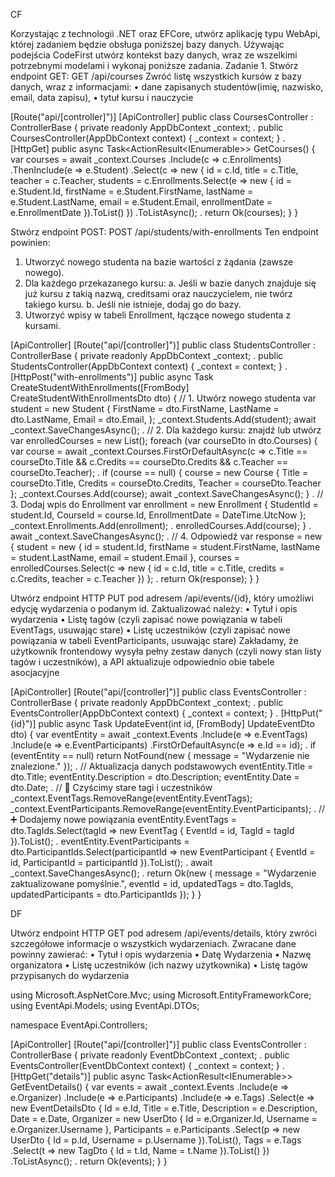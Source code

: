 

CF




Korzystając z technologii .NET oraz EFCore, utwórz aplikację typu WebApi, której zadaniem
będzie obsługa poniższej bazy danych. Używając podejścia CodeFirst utwórz kontekst
bazy danych, wraz ze wszelkimi potrzebnymi modelami i wykonaj poniższe zadania.
Zadanie 1.
Stwórz endpoint GET:
GET /api/courses
Zwróć listę wszystkich kursów z bazy danych, wraz z informacjami:
• dane zapisanych studentów(imię, nazwisko, email, data zapisu),
• tytuł kursu i nauczycie



[Route("api/[controller]")]
[ApiController]
public class CoursesController : ControllerBase
{
    private readonly AppDbContext _context;
.
    public CoursesController(AppDbContext context)
    {
        _context = context;
    }
.
    [HttpGet]
    public async Task<ActionResult<IEnumerable<object>>> GetCourses()
    {
        var courses = await _context.Courses
            .Include(c => c.Enrollments)
                .ThenInclude(e => e.Student)
            .Select(c => new {
                id = c.Id,
                title = c.Title,
                teacher = c.Teacher,
                students = c.Enrollments.Select(e => new {
                    id = e.Student.Id,
                    firstName = e.Student.FirstName,
                    lastName = e.Student.LastName,
                    email = e.Student.Email,
                    enrollmentDate = e.EnrollmentDate
                }).ToList()
            })
            .ToListAsync();
.
        return Ok(courses);
    }
}




Stwórz endpoint POST:
POST /api/students/with-enrollments
Ten endpoint powinien:
1. Utworzyć nowego studenta na bazie wartości z żądania (zawsze nowego).
2. Dla każdego przekazanego kursu:
a. Jeśli w bazie danych znajduje się już kursu z takią nazwą, creditsami oraz
nauczycielem, nie twórz takiego kursu.
b. Jeśli nie istnieje, dodaj go do bazy.
3. Utworzyć wpisy w tabeli Enrollment, łączące nowego studenta z kursami.


[ApiController]
[Route("api/[controller]")]
public class StudentsController : ControllerBase
{
    private readonly AppDbContext _context;
.
    public StudentsController(AppDbContext context)
    {
        _context = context;
    }
.
    [HttpPost("with-enrollments")]
    public async Task<IActionResult> CreateStudentWithEnrollments([FromBody] CreateStudentWithEnrollmentsDto dto)
    {
        // 1. Utwórz nowego studenta
        var student = new Student
        {
            FirstName = dto.FirstName,
            LastName = dto.LastName,
            Email = dto.Email,
        };
        _context.Students.Add(student);
        await _context.SaveChangesAsync();
.
        // 2. Dla każdego kursu: znajdź lub utwórz
        var enrolledCourses = new List<Course>();
        foreach (var courseDto in dto.Courses)
        {
            var course = await _context.Courses.FirstOrDefaultAsync(c =>
                c.Title == courseDto.Title &&
                c.Credits == courseDto.Credits &&
                c.Teacher == courseDto.Teacher);
.
            if (course == null)
            {
                course = new Course
                {
                    Title = courseDto.Title,
                    Credits = courseDto.Credits,
                    Teacher = courseDto.Teacher
                };
                _context.Courses.Add(course);
                await _context.SaveChangesAsync();
            }
.
            // 3. Dodaj wpis do Enrollment
            var enrollment = new Enrollment
            {
                StudentId = student.Id,
                CourseId = course.Id,
                EnrollmentDate = DateTime.UtcNow
            };
            _context.Enrollments.Add(enrollment);
.
            enrolledCourses.Add(course);
        }
.
        await _context.SaveChangesAsync();
.
        // 4. Odpowiedź
        var response = new
        {
            student = new
            {
                id = student.Id,
                firstName = student.FirstName,
                lastName = student.LastName,
                email = student.Email
            },
            courses = enrolledCourses.Select(c => new
            {
                id = c.Id,
                title = c.Title,
                credits = c.Credits,
                teacher = c.Teacher
            })
        };
.
        return Ok(response);
    }
}


Utwórz endpoint HTTP PUT pod adresem /api/events/{id}, który umożliwi edycję
wydarzenia o podanym id.
Zaktualizować należy:
• Tytuł i opis wydarzenia
• Listę tagów (czyli zapisać nowe powiązania w tabeli EventTags, usuwając stare)
• Listę uczestników (czyli zapisać nowe powiązania w tabeli EventParticipants,
usuwając stare)
Zakładamy, że użytkownik frontendowy wysyła pełny zestaw danych (czyli nowy stan listy
tagów i uczestników), a API aktualizuje odpowiednio obie tabele asocjacyjne


[ApiController]
[Route("api/[controller]")]
public class EventsController : ControllerBase
{
    private readonly AppDbContext _context;
.
    public EventsController(AppDbContext context)
    {
        _context = context;
    }
.
    [HttpPut("{id}")]
    public async Task<IActionResult> UpdateEvent(int id, [FromBody] UpdateEventDto dto)
    {
        var eventEntity = await _context.Events
            .Include(e => e.EventTags)
            .Include(e => e.EventParticipants)
            .FirstOrDefaultAsync(e => e.Id == id);
.
        if (eventEntity == null)
            return NotFound(new { message = "Wydarzenie nie znalezione." });
.
        // Aktualizacja danych podstawowych
        eventEntity.Title = dto.Title;
        eventEntity.Description = dto.Description;
        eventEntity.Date = dto.Date;
.
        // 🧹 Czyścimy stare tagi i uczestników
        _context.EventTags.RemoveRange(eventEntity.EventTags);
        _context.EventParticipants.RemoveRange(eventEntity.EventParticipants);
.
        // ➕ Dodajemy nowe powiązania
        eventEntity.EventTags = dto.TagIds.Select(tagId => new EventTag
        {
            EventId = id,
            TagId = tagId
        }).ToList();
.
        eventEntity.EventParticipants = dto.ParticipantIds.Select(participantId => new EventParticipant
        {
            EventId = id,
            ParticipantId = participantId
        }).ToList();
.
        await _context.SaveChangesAsync();
.
        return Ok(new
        {
            message = "Wydarzenie zaktualizowane pomyślnie.",
            eventId = id,
            updatedTags = dto.TagIds,
            updatedParticipants = dto.ParticipantIds
        });
    }
}







DF 




Utwórz endpoint HTTP GET pod adresem /api/events/details, który zwróci
szczegółowe informacje o wszystkich wydarzeniach.
Zwracane dane powinny zawierać:
• Tytuł i opis wydarzenia
• Datę Wydarzenia
• Nazwę organizatora
• Listę uczestników (ich nazwy użytkownika)
• Listę tagów przypisanych do wydarzenia



using Microsoft.AspNetCore.Mvc;
using Microsoft.EntityFrameworkCore;
using EventApi.Models;
using EventApi.DTOs;

namespace EventApi.Controllers;

[ApiController]
[Route("api/[controller]")]
public class EventsController : ControllerBase
{
    private readonly EventDbContext _context;
.
    public EventsController(EventDbContext context)
    {
        _context = context;
    }
.
    [HttpGet("details")]
    public async Task<ActionResult<IEnumerable<EventDetailsDto>>> GetEventDetails()
    {
        var events = await _context.Events
            .Include(e => e.Organizer)
            .Include(e => e.Participants)
            .Include(e => e.Tags)
            .Select(e => new EventDetailsDto
            {
                Id = e.Id,
                Title = e.Title,
                Description = e.Description,
                Date = e.Date,
                Organizer = new UserDto
                {
                    Id = e.Organizer.Id,
                    Username = e.Organizer.Username
                },
                Participants = e.Participants
                    .Select(p => new UserDto
                    {
                        Id = p.Id,
                        Username = p.Username
                    }).ToList(),
                Tags = e.Tags
                    .Select(t => new TagDto
                    {
                        Id = t.Id,
                        Name = t.Name
                    }).ToList()
            })
            .ToListAsync();
.
        return Ok(events);
    }
}






